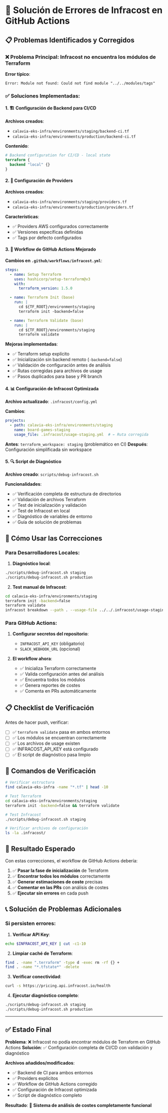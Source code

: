 # 🔧 Solución de Errores de Infracost en GitHub Actions

## 📋 Problemas Identificados y Corregidos

### ❌ **Problema Principal**: Infracost no encuentra los módulos de Terraform

**Error típico**:
```
Error: Module not found: Could not find module "../../modules/tags"
```

### ✅ **Soluciones Implementadas**:

#### 1. 🏗️ **Configuración de Backend para CI/CD**
**Archivos creados**:
- `calavia-eks-infra/environments/staging/backend-ci.tf`
- `calavia-eks-infra/environments/production/backend-ci.tf`

**Contenido**:
```terraform
# Backend configuration for CI/CD - local state
terraform {
  backend "local" {}
}
```

#### 2. 🔧 **Configuración de Providers**
**Archivos creados**:
- `calavia-eks-infra/environments/staging/providers.tf`
- `calavia-eks-infra/environments/production/providers.tf`

**Características**:
- ✅ Providers AWS configurados correctamente
- ✅ Versiones específicas definidas
- ✅ Tags por defecto configurados

#### 3. 📝 **Workflow de GitHub Actions Mejorado**
**Cambios en `.github/workflows/infracost.yml`**:

```yaml
steps:
  - name: Setup Terraform
    uses: hashicorp/setup-terraform@v3
    with:
      terraform_version: 1.5.0

  - name: Terraform Init (base)
    run: |
      cd ${TF_ROOT}/environments/staging
      terraform init -backend=false

  - name: Terraform Validate (base)
    run: |
      cd ${TF_ROOT}/environments/staging
      terraform validate
```

**Mejoras implementadas**:
- ✅ Terraform setup explícito
- ✅ Inicialización sin backend remoto (`-backend=false`)
- ✅ Validación de configuración antes de análisis
- ✅ Rutas corregidas para archivos de usage
- ✅ Pasos duplicados para base y PR branch

#### 4. 📊 **Configuración de Infracost Optimizada**
**Archivo actualizado**: `.infracost/config.yml`

**Cambios**:
```yaml
projects:
  - path: calavia-eks-infra/environments/staging
    name: board-games-staging
    usage_file: .infracost/usage-staging.yml  # ← Ruta corregida
```

**Antes**: `terraform_workspace: staging` (problemático en CI)
**Después**: Configuración simplificada sin workspace

#### 5. 🔍 **Script de Diagnóstico**
**Archivo creado**: `scripts/debug-infracost.sh`

**Funcionalidades**:
- ✅ Verificación completa de estructura de directorios
- ✅ Validación de archivos Terraform
- ✅ Test de inicialización y validación
- ✅ Test de Infracost en local
- ✅ Diagnóstico de variables de entorno
- ✅ Guía de solución de problemas

## 🚀 **Cómo Usar las Correcciones**

### Para Desarrolladores Locales:

1. **Diagnóstico local**:
```bash
./scripts/debug-infracost.sh staging
./scripts/debug-infracost.sh production
```

2. **Test manual de Infracost**:
```bash
cd calavia-eks-infra/environments/staging
terraform init -backend=false
terraform validate
infracost breakdown --path . --usage-file ../../.infracost/usage-staging.yml
```

### Para GitHub Actions:

1. **Configurar secretos del repositorio**:
   - `INFRACOST_API_KEY` (obligatorio)
   - `SLACK_WEBHOOK_URL` (opcional)

2. **El workflow ahora**:
   - ✅ Inicializa Terraform correctamente
   - ✅ Valida configuración antes del análisis
   - ✅ Encuentra todos los módulos
   - ✅ Genera reportes de costes
   - ✅ Comenta en PRs automáticamente

## 📋 **Checklist de Verificación**

Antes de hacer push, verificar:

- [ ] ✅ `terraform validate` pasa en ambos entornos
- [ ] ✅ Los módulos se encuentran correctamente
- [ ] ✅ Los archivos de usage existen
- [ ] ✅ INFRACOST_API_KEY está configurado
- [ ] ✅ El script de diagnóstico pasa limpio

## 🔧 **Comandos de Verificación**

```bash
# Verificar estructura
find calavia-eks-infra -name "*.tf" | head -10

# Test Terraform
cd calavia-eks-infra/environments/staging
terraform init -backend=false && terraform validate

# Test Infracost
./scripts/debug-infracost.sh staging

# Verificar archivos de configuración
ls -la .infracost/
```

## 🎯 **Resultado Esperado**

Con estas correcciones, el workflow de GitHub Actions debería:

1. ✅ **Pasar la fase de inicialización** de Terraform
2. ✅ **Encontrar todos los módulos** correctamente
3. ✅ **Generar estimaciones de coste** precisas
4. ✅ **Comentar en las PRs** con análisis de costes
5. ✅ **Ejecutar sin errores** en cada push

## 📞 **Solución de Problemas Adicionales**

### Si persisten errores:

1. **Verificar API Key**:
```bash
echo $INFRACOST_API_KEY | cut -c1-10
```

2. **Limpiar caché de Terraform**:
```bash
find . -name ".terraform" -type d -exec rm -rf {} +
find . -name "*.tfstate*" -delete
```

3. **Verificar conectividad**:
```bash
curl -s https://pricing.api.infracost.io/health
```

4. **Ejecutar diagnóstico completo**:
```bash
./scripts/debug-infracost.sh staging
./scripts/debug-infracost.sh production
```

---

## ✅ **Estado Final**

**Problema**: ❌ Infracost no podía encontrar módulos de Terraform en GitHub Actions
**Solución**: ✅ Configuración completa de CI/CD con validación y diagnóstico

**Archivos añadidos/modificados**:
- ✅ Backend de CI para ambos entornos
- ✅ Providers explícitos 
- ✅ Workflow de GitHub Actions corregido
- ✅ Configuración de Infracost optimizada
- ✅ Script de diagnóstico completo

**Resultado**: 🚀 **Sistema de análisis de costes completamente funcional**
